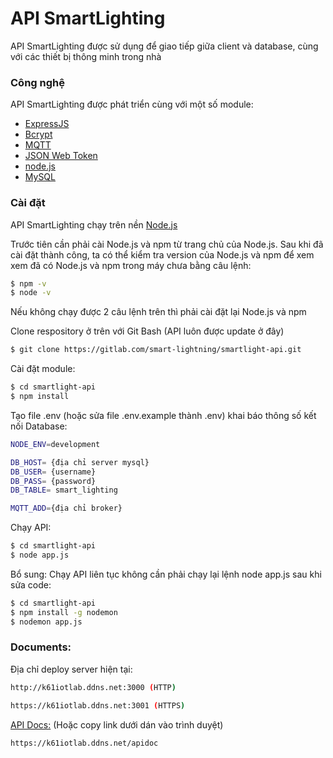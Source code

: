 # API SmartLighting

API SmartLighting được sử dụng để giao tiếp giữa client và database, cùng với các thiết bị thông minh trong nhà

### Công nghệ

API SmartLighting được phát triển cùng với một số module:

* [ExpressJS](http://expressjs.com/)
* [Bcrypt](https://www.npmjs.com/package/bcrypt-nodejs)
* [MQTT](https://mqtt.org/)
* [JSON Web Token](https://www.jsonwebtoken.io/)
* [node.js](https://nodejs.org/en/)
* [MySQL](https://www.mysql.com/)

### Cài đặt

API SmartLighting chạy trên nền [Node.js](https://nodejs.org/)

Trước tiên cần phải cài Node.js và npm từ trang chủ của Node.js. Sau khi đã cài đặt thành công, ta có thể kiểm tra version của Node.js và npm để xem xem đã có Node.js và npm trong máy chưa bằng câu lệnh:

```sh
$ npm -v
$ node -v
```

Nếu không chạy được 2 câu lệnh trên thì phải cài đặt  lại Node.js và npm

Clone respository ở trên với Git Bash (API luôn được update ở đây)

```sh
$ git clone https://gitlab.com/smart-lightning/smartlight-api.git
```

Cài đặt module:

```sh
$ cd smartlight-api
$ npm install
```

Tạo file .env (hoặc sửa file .env.example thành .env) khai báo thông số kết nối Database:
```sh
NODE_ENV=development

DB_HOST= {địa chỉ server mysql}
DB_USER= {username}
DB_PASS= {password}
DB_TABLE= smart_lighting

MQTT_ADD={địa chỉ broker}
```

Chạy API:

```sh
$ cd smartlight-api
$ node app.js
```

Bổ sung: Chạy API liên tục  không cần phải  chạy lại lệnh node app.js sau khi sửa code:

```sh
$ cd smartlight-api
$ npm install -g nodemon
$ nodemon app.js
```

### Documents:

Địa chỉ deploy server hiện tại:
```sh
http://k61iotlab.ddns.net:3000 (HTTP)
```
```sh
https://k61iotlab.ddns.net:3001 (HTTPS)
```
[API Docs:](https://k61iotlab.ddns.net/apidoc) (Hoặc copy link dưới dán vào trình duyệt)
```sh
https://k61iotlab.ddns.net/apidoc
```

